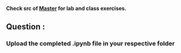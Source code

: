 #### Check src of [Master](https://github.com/haraldo07/EY-Hackathon-2023/tree/ba79fa61394dc13db1307b3c2b2b66d36813b895/Kaavya) for lab and class exercises.

## Question :

### Upload the completed .ipynb file in your respective folder
